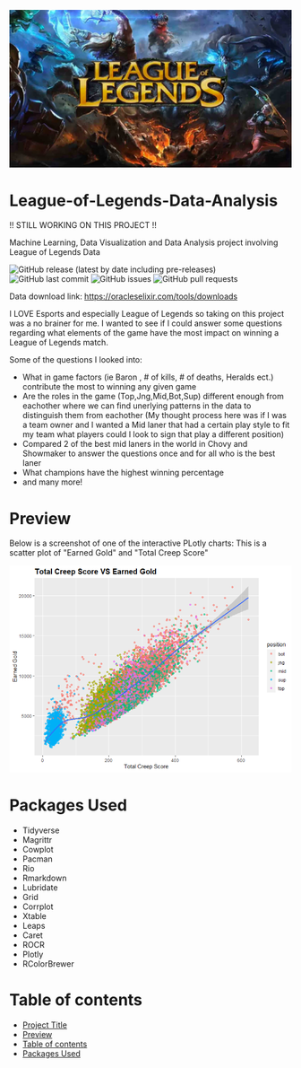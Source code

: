 <!-- Add banner here -->
![Banner](https://github.com/zachmort/League-of-Legends-Data-Analysis/blob/main/league-of-legends.jpg)

# League-of-Legends-Data-Analysis

!! STILL WORKING ON THIS PROJECT !!

Machine Learning, Data Visualization and Data Analysis project involving League of Legends Data

![GitHub release (latest by date including pre-releases)](https://img.shields.io/github/v/release/zachmort/League-of-Legends-Data-Analysisinclude_prereleases)
![GitHub last commit](https://img.shields.io/github/last-commit/zachmort/League-of-Legends-Data-Analysis)
![GitHub issues](https://img.shields.io/github/issues-raw/zachmort/League-of-Legends-Data-Analysis)
![GitHub pull requests](https://img.shields.io/github/issues-pr/zachmort/League-of-Legends-Data-Analysis)

<!-- Describe your project in brief -->
Data download link: https://oracleselixir.com/tools/downloads

I LOVE Esports and especially League of Legends so taking on this project was a no brainer for me. I wanted to see if I could answer some questions regarding what elements of the game have the most impact on winning a League of Legends match.

Some of the questions I looked into:
- What in game factors (ie Baron , # of kills, # of deaths, Heralds ect.) contribute the most to winning any given game
- Are the roles in the game (Top,Jng,Mid,Bot,Sup) different enough from eachother where we can find unerlying patterns in the data to distinguish them from eachother (My thought process here was if I was a team owner and I wanted a Mid laner that had a certain play style to fit my team what players could I look to sign that play a different position)
- Compared 2 of the best mid laners in the world in Chovy and Showmaker to answer the questions once and for all who is the best laner
- What champions have the highest winning percentage
- and many more!

# Preview
<!-- Add a demo for your project -->
Below is a screenshot of one of the interactive PLotly charts:
  This is a scatter plot of "Earned Gold" and "Total Creep Score"

![Picture](https://github.com/zachmort/League-of-Legends-Data-Analysis/blob/main/creepscroe_vs_earnedgold_scatterplot.png)

# Packages Used
  - Tidyverse
  - Magrittr
  - Cowplot
  - Pacman
  - Rio
  - Rmarkdown
  - Lubridate 
  - Grid
  - Corrplot 
  - Xtable
  - Leaps 
  - Caret
  - ROCR 
  - Plotly
  - RColorBrewer
  
# Table of contents
- [Project Title](#League-of-Legends-Data-Analysis)
- [Preview](#preview)
- [Table of contents](#table-of-contents)
- [Packages Used](#Packages-Used)
